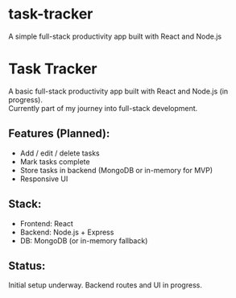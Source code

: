 # task-tracker
A simple full-stack productivity app built with React and Node.js

# Task Tracker

A basic full-stack productivity app built with React and Node.js (in progress).  
Currently part of my journey into full-stack development.

## Features (Planned):
- Add / edit / delete tasks
- Mark tasks complete
- Store tasks in backend (MongoDB or in-memory for MVP)
- Responsive UI

## Stack:
- Frontend: React
- Backend: Node.js + Express
- DB: MongoDB (or in-memory fallback)

## Status:
Initial setup underway. Backend routes and UI in progress.
